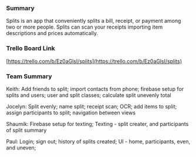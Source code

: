 ### Summary

Splits is an app that conveniently splits a bill, receipt, or payment among two or more people. Splits can scan your receipts importing item descriptions and prices automatically.

### Trello Board Link

[https://trello.com/b/Ez0aGlsI/splits](https://trello.com/b/Ez0aGlsI/splits)


### Team Summary
Keith:
   Add friends to split;
   import contacts from phone;
   firebase setup for splits and users;
   user and split classes;
   calculate split unevenly total
   
Jocelyn: 
  Split evenly;
  name split;
  receipt scan;
  OCR;
  add items to split;
  assign participants to split;
  navigation between views
  
Shaumik: 
  Firebase setup for texting;
  Texting - split creater, and participants of split summary

Paul: 
   Login;
   sign out;
   history of splits created;
   UI - home, participants, even, and uneven;



